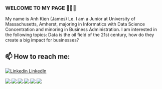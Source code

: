 ### WELCOME TO MY PAGE 👋👋👋
My name is Anh Kien (James) Le. I am a Junior at University of Massachusetts, Amherst, majoring in Informatics with Data Science Concentration and minoring in Business Administration. I am interested in the following topics: Data is the oil field of the 21st century, how do they create a big impact for businesses?<br>
## 📫 How to reach me: 

[![Linkedin](https://i.stack.imgur.com/gVE0j.png) LinkedIn](https://www.linkedin.com/in/leanhkien/)





<a href="https://github.com/leanhkienn/E-commerceBrazil-DataAnalysis-Visualization">
  <!-- Change the `github-readme-stats.anuraghazra1.vercel.app` to `github-readme-stats.vercel.app`  -->
  <img align="center" src="https://github-readme-stats.anuraghazra1.vercel.app/api/pin/?username=leanhkienn&repo=E-commerceBrazil-DataAnalysis-Visualization&theme=radical"/>
</a>    
<a href="https://github.com/leanhkienn/E-commerce-USstore-Advanced-PowerBI">
  <!-- Change the `github-readme-stats.anuraghazra1.vercel.app` to `github-readme-stats.vercel.app`  -->
  <img align="center" src="https://github-readme-stats.anuraghazra1.vercel.app/api/pin/?username=iposoon&repo=Collection-Analysis&theme=merko" />
</a>  
<a href="https://github.com/iposoon/Superstore-Sales-and-Expansion-strategy/">
  <!-- Change the `github-readme-stats.anuraghazra1.vercel.app` to `github-readme-stats.vercel.app`  -->
  <img align="center" src="https://github-readme-stats.anuraghazra1.vercel.app/api/pin/?username=iposoon&repo=Superstore-Sales-and-Expansion-strategy&theme=gruvbox"/>
</a>  
<a href="https://github.com/iposoon/RFM-Analysis/">
  <!-- Change the `github-readme-stats.anuraghazra1.vercel.app` to `github-readme-stats.vercel.app`  -->
  <img align="center" src="https://github-readme-stats.anuraghazra1.vercel.app/api/pin/?username=iposoon&repo=RFM-Analysis&theme=tokyonight" />
</a>  
<a href="https://github.com/iposoon/Explore-Ecommerce-Dataset/">
  <!-- Change the `github-readme-stats.anuraghazra1.vercel.app` to `github-readme-stats.vercel.app`  -->
  <img align="center" src="https://github-readme-stats.anuraghazra1.vercel.app/api/pin/?username=iposoon&repo=Explore-Ecommerce-Dataset&theme=onedark" />
</a>  
<a href="https://github.com/iposoon/Cohort-Analysis-How-to-Analyze-User-Retention/">
  <!-- Change the `github-readme-stats.anuraghazra1.vercel.app` to `github-readme-stats.vercel.app`  -->
  <img align="center" src="https://github-readme-stats.anuraghazra1.vercel.app/api/pin/?username=iposoon&repo=Cohort-Analysis-How-to-Analyze-User-Retention&theme=cobalt" />
</a>  
